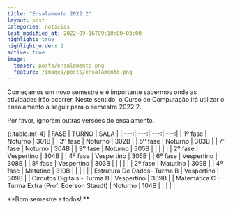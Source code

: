 ```yaml
---
title: "Ensalamento 2022.2"
layout: post
categories: noticias
last_modified_at: 2022-09-16T09:10:00-03:00
highlight: true
highlight_order: 2
active: true
image:
  teaser: posts/ensalamento.png
  feature: /images/posts/ensalamento.png
---
```


Começamos um novo semestre e é importante sabermos onde as atividades irão ocorrer. Neste sentido, o Curso de Computação irá utilizar o ensalamento a seguir para o semestre 2022.2. 

Por favor, ignorem outras versões do ensalamento. 


{:.table.mt-4}
| FASE 	| TURNO 	| SALA 	|
|:---:|:---:|:---:|:---:|
| 1º fase 	| Noturno 	| 301B 	|
| 3º fase 	| Noturno 	| 302B 	|
| 5º fase 	| Noturno 	| 303B 	|
| 7º fase 	| Noturno 	| 304B 	|
| 9º fase 	| Noturno 	| 305B 	|
| | | |
| 2º fase 	| Vespertino 	| 304B 	|
| 4º fase 	| Vespertino 	| 305B 	|
| 6º fase 	| Vespertino 	| 308B 	|
| 8º fase 	| Vespertino 	| 303B 	|
| | | |
| 2º fase 	| Matutino 	| 309B 	|
| 4º fase 	| Matutino 	| 310B 	|
| | | |
| Estrutura De Dados- Turma B 	| Vespertino 	| 309B 	|
| Circutos Digitais - Turma B 	| Vespertino 	| 309B 	|
| Matemática C - Turma Extra (Prof. Ederson Staudt)	| Noturno 	| 104B 	|
| | | |




**Bom semestre a todos! ** 